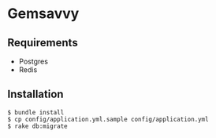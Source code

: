 # Gemsavvy

## Requirements

* Postgres
* Redis

## Installation

```
$ bundle install
$ cp config/application.yml.sample config/application.yml
$ rake db:migrate
```
